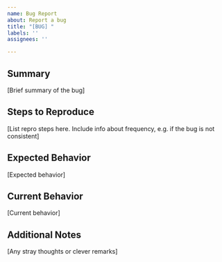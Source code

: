```yaml
---
name: Bug Report
about: Report a bug
title: "[BUG] "
labels: ''
assignees: ''

---
```


## Summary
[Brief summary of the bug]

## Steps to Reproduce
[List repro steps here. Include info about frequency, e.g. if the bug is not consistent]

## Expected Behavior
[Expected behavior]

## Current Behavior
[Current behavior]

## Additional Notes
[Any stray thoughts or clever remarks]
